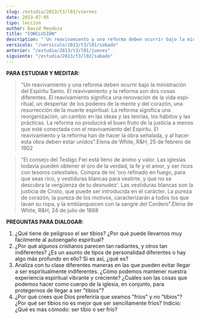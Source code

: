 ```yaml
---
slug: /estudia/2013/t3/l01/viernes
date: 2013-07-05
tipo: leccion
author: David Mendoza
title: "CONCLUSIÓN"
description: "'Un reavivamiento y una reforma deben ocurrir bajo la ministración del Espíritu  Santo. El reavivamiento y la reforma son dos cosas diferentes. El reavivamiento  significa una renovación de la vida espi­ritual, un despertar de los poderes de  la mente y del corazón, una resurr..."
versiculo: "/versiculo/2013/t3/l01/sabado"
anterior: "/estudia/2013/t3/l01/jueves"
siguiente: "/estudia/2013/t3/l02/sabado"
---
```


**PARA ESTUDIAR Y MEDITAR:**

> "Un reavivamiento y una reforma deben ocurrir bajo la ministración del Espíritu Santo. El reavivamiento y la reforma son dos cosas diferentes. El reavivamiento significa una renovación de la vida espi­ritual, un despertar de los poderes de la mente y del corazón, una resurrección de la muerte espiritual. La reforma significa una reorganización, un cambio en las ideas y las teorías, los hábitos y las prácticas. La reforma no producirá el buen fruto de la justicia a menos que esté conectada con el reavivamiento del Espíritu. El reavivamiento y la reforma han de hacer la obra señalada, y al hacer esta obra deben estar unidos".Elena de White, R&H, 25 de febrero de 1902

> "El consejo del Testigo Fiel está lleno de ánimo y valor. Las iglesias todavía pueden obtener el oro de la verdad, la fe y el amor, y ser ricos con tesoros celestiales. Compra de mí 'oro refinado en fuego, para que seas rico, y vestiduras blancas para vestirte, y que no se descubra la vergüenza de tu desnudez'. Las vestiduras blancas son la justicia de Cristo, que puede ser introducida en el carácter. La pureza de corazón, la pureza de los motivos, caracterizarán a todos los que lavan su ropa, y la emblanquecen con la sangre del Cordero".Elena de White, R&H, 24 de julio de 1888

**PREGUNTAS PARA DIALOGAR:**

1.  ¿Qué tiene de peligroso el ser tibios? ¿Por qué puede llevarnos muy fácilmente al autoengaño espiritual?
2.  ¿Por qué algunos cristianos parecen tan radiantes, y otros tan indiferentes? ¿Es un asunto de tipos de personalidad diferentes o hay algo más profundo en ello? Si es así, ¿qué es?
3.  Analiza con tu clase diferentes maneras en las que pueden evitar llegar a ser espiritualmente indiferentes. ¿Cómo podemos mantener nuestra experiencia espiritual vibrante y creciente? ¿Cuáles son las cosas que podemos hacer como cuerpo de la iglesia, en conjunto, para protegernos de llegar a ser "tibios"?
4.  ¿Por qué crees que Dios preferiría que seamos "fríos" y no "tibios"? ¿Por qué ser tibios no es mejor que ser sencillamente fríos? Indicio: ¿Qué es más cómodo: ser tibio o ser frío?
